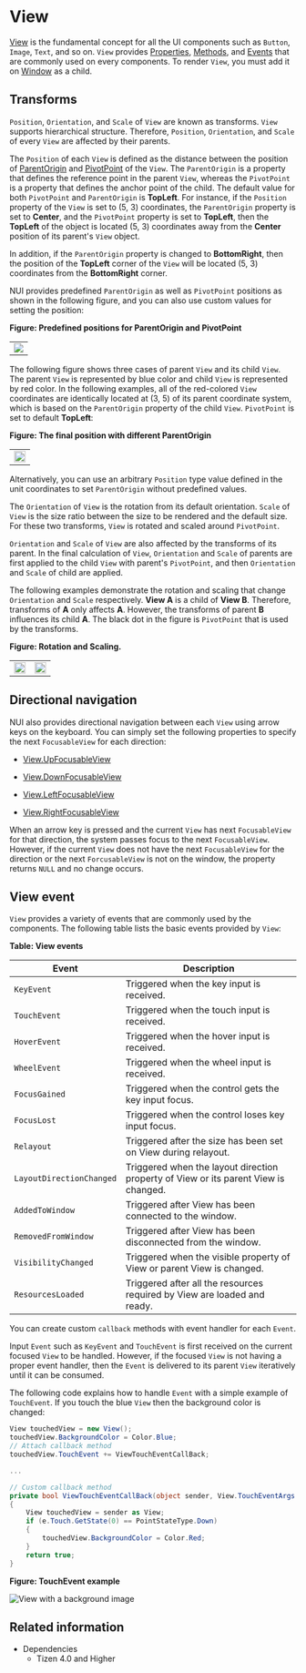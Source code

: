 # View

[View](https://samsung.github.io/TizenFX/latest/api/Tizen.NUI.BaseComponents.View.html) is the fundamental concept for all the UI components such as `Button`, `Image`, `Text`, and so on.
`View` provides [Properties](https://samsung.github.io/TizenFX/latest/api/Tizen.NUI.BaseComponents.View.html#properties), [Methods](https://samsung.github.io/TizenFX/latest/api/Tizen.NUI.BaseComponents.View.html#methods), and [Events](https://samsung.github.io/TizenFX/latest/api/Tizen.NUI.BaseComponents.View.html#events) that are commonly used on every components. To render `View`, you must add it on [Window](https://samsung.github.io/TizenFX/latest/api/Tizen.NUI.Window.html) as a child.


<a name="1"></a>
## Transforms

`Position`, `Orientation`, and `Scale` of `View` are known as transforms.
`View` supports hierarchical structure. Therefore, `Position`, `Orientation`, and `Scale` of every `View` are affected by their parents.

The `Position` of each `View` is defined as the distance between the position of [ParentOrigin](https://samsung.github.io/TizenFX/latest/api/Tizen.NUI.BaseComponents.View.html#Tizen_NUI_BaseComponents_View_ParentOrigin) and [PivotPoint](https://samsung.github.io/TizenFX/latest/api/Tizen.NUI.BaseComponents.View.html#Tizen_NUI_BaseComponents_View_PivotPoint) of the `View`. The `ParentOrigin` is a property that defines the reference point in the parent `View`, whereas the `PivotPoint` is a property that defines the anchor point of the child. The default value for both `PivotPoint` and `ParentOrigin` is **TopLeft**. For instance, if the `Position` property of the `View` is set to (5, 3) coordinates, the `ParentOrigin` property is set to **Center**, and the `PivotPoint` property is set to **TopLeft**, then the **TopLeft** of the object is located (5, 3) coordinates away from the **Center** position of its parent's `View` object.

In addition, if the `ParentOrigin` property is changed to **BottomRight**, then the position of the **TopLeft** corner of the `View` will be located (5, 3) coordinates from the **BottomRight** corner.  

NUI provides predefined `ParentOrigin` as well as `PivotPoint` positions as shown in the following figure, and you can also use custom values for setting the position:

**Figure: Predefined positions for ParentOrigin and PivotPoint**

<table style="width:100%">
<tr>
<td style="width:100%" align="center">
<img src="./media/view_Figure_ParentOrigin_PivotPoint.png">
</td>
</tr>
</table>

The following figure shows three cases of parent `View` and its child `View`. The parent `View` is represented by blue color and child `View` is represented by red color.
In the following examples, all of the red-colored `View` coordinates are identically located at (3, 5) of its parent coordinate system, which is based on the `ParentOrigin` property of the child `View`. `PivotPoint` is set to default **TopLeft**:

**Figure: The final position with different ParentOrigin**

<table style="width:100%">
<tr>
<td style="width:100%" align="center">
<img src="./media/view_Figure_Position.png" width="100%">
</td>
</tr>
</table>

Alternatively, you can use an arbitrary `Position` type value defined in the unit coordinates to set `ParentOrigin` without predefined values.

The `Orientation` of `View` is the rotation from its default orientation. `Scale` of `View` is the size ratio between the size to be rendered and the default size. For these two transforms, `View` is rotated and scaled around `PivotPoint`.

`Orientation` and `Scale` of `View` are also affected by the transforms of its parent. In the final calculation of `View`, `Orientation` and `Scale` of parents are first applied to the child `View` with parent's `PivotPoint`, and then `Orientation` and `Scale` of child are applied.

The following examples demonstrate the rotation and scaling that change `Orientation` and `Scale` respectively. **View A** is a child of **View B**. Therefore, transforms of **A** only affects **A**. However, the transforms of parent **B** influences its child **A**. The black dot in the figure is `PivotPoint` that is used by the transforms.

**Figure: Rotation and Scaling.**

<table style="width:100%">
<tr>
<td style="width:50%" align="center">
<img src="./media/view_Figure_Orientation.gif" width="100%">
</td>
<td style="width:50%" align="center">
<img src="./media/view_Figure_Scale.gif" width="100%">
</td>
</tr>
</table>


<a name="2"></a>
## Directional navigation

NUI also provides directional navigation between each `View` using arrow keys on the keyboard. You can simply set the following properties to specify the next `FocusableView` for each direction:

- [View.UpFocusableView](https://samsung.github.io/TizenFX/latest/api/Tizen.NUI.BaseComponents.View.html#Tizen_NUI_BaseComponents_View_UpFocusableView)

- [View.DownFocusableView](https://samsung.github.io/TizenFX/latest/api/Tizen.NUI.BaseComponents.View.html#Tizen_NUI_BaseComponents_View_DownFocusableView)

- [View.LeftFocusableView](https://samsung.github.io/TizenFX/latest/api/Tizen.NUI.BaseComponents.View.html#Tizen_NUI_BaseComponents_View_LeftFocusableView)

- [View.RightFocusableView](https://samsung.github.io/TizenFX/latest/api/Tizen.NUI.BaseComponents.View.html#Tizen_NUI_BaseComponents_View_RightFocusableView)

When an arrow key is pressed and the current `View` has next `FocusableView` for that direction, the system passes focus to the next `FocusableView`. However, if the current `View` does not have the next `FocusableView` for the direction or the next `ForcusableView` is not on the window, the property returns `NULL` and no change occurs.


<a name="3"></a>
## View event

`View` provides a variety of events that are commonly used by the components. The following table lists the basic events provided by `View`:

**Table: View events**

| Event               | Description                                               |
| ------------------- | --------------------------------------------------------- |
| `KeyEvent`          | Triggered when the key input is received.                   |
| `TouchEvent`        | Triggered when the touch input is received.                 |
| `HoverEvent`        | Triggered when the hover input is received.                 |
| `WheelEvent`        | Triggered when the wheel input is received.                 |
| `FocusGained`       | Triggered when the control gets the key input focus.        |
| `FocusLost`         | Triggered when the control loses key input focus.           |
| `Relayout`          | Triggered after the size has been set on View during relayout. |
| `LayoutDirectionChanged` | Triggered when the layout direction property of View or its parent View is changed. |
| `AddedToWindow`     | Triggered after View has been connected to the window.  |
| `RemovedFromWindow` | Triggered after View has been disconnected from the window. |
| `VisibilityChanged` | Triggered when the visible property of View or parent View is changed. |
| `ResourcesLoaded`   | Triggered after all the resources required by View are loaded and ready. |

You can create custom `callback` methods with event handler for each `Event`.

Input `Event` such as `KeyEvent` and `TouchEvent` is first received on the current focused `View` to be handled. However, if the focused `View` is not having a proper event handler, then the `Event` is delivered to its parent `View` iteratively until it can be consumed.

The following code explains how to handle `Event` with a simple example of `TouchEvent`. If you touch the blue `View` then the background color is changed:

```csharp
View touchedView = new View();
touchedView.BackgroundColor = Color.Blue;
// Attach callback method
touchedView.TouchEvent += ViewTouchEventCallBack;

...

// Custom callback method
private bool ViewTouchEventCallBack(object sender, View.TouchEventArgs e)
{
    View touchedView = sender as View;
    if (e.Touch.GetState(0) == PointStateType.Down)
    {
        touchedView.BackgroundColor = Color.Red;
    }
    return true;
}
```

**Figure: TouchEvent example**

![View with a background image](./media/view_Figure_Touch.gif)


## Related information
- Dependencies
  -   Tizen 4.0 and Higher

